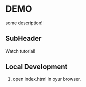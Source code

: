 # DEMO
some description!

## SubHeader
Watch tutorial!

## Local Development
1. open index.html in oyur browser.
